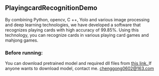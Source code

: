 ## PlayingcardRecognitionDemo

By combining Python, opencv, C ++, Yolo and various image processing and deep learning technologies, we have developed a software that recognizes playing cards with high accuracy of 99.85%.
Using this technology, you can recognize cards in various playing card games and mahjong games.

### Before running:
You can download pretrained model and required dll files from [this link. ](htp://drive.google.com/drive/u/0/folders/1hEj8k8v76fLxsqOdKfxNPRPCuzhJFvqS)
If anyone wants to download model, contact me. 
chenggong0602@163.com

